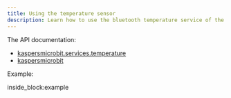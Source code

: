 ```yaml
---
title: Using the temperature sensor
description: Learn how to use the bluetooth temperature service of the micro:bit from python (by example)
---
```


The API documentation: 

- [kaspersmicrobit.services.temperature](reference/services/temperature.md)
- [kaspersmicrobit](reference/kaspersmicrobit.md)

Example:

<!--codeinclude-->
[](../../../examples/microbit-temperature.py) inside_block:example
<!--/codeinclude-->
